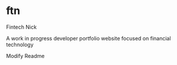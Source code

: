 # ftn

Fintech Nick

A work in progress developer portfolio website focused on financial technology

Modify Readme